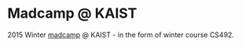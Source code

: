 # Madcamp @ KAIST

2015 Winter [madcamp](http://bonangels.net/mad) @ KAIST - in the form of winter
course CS492.
